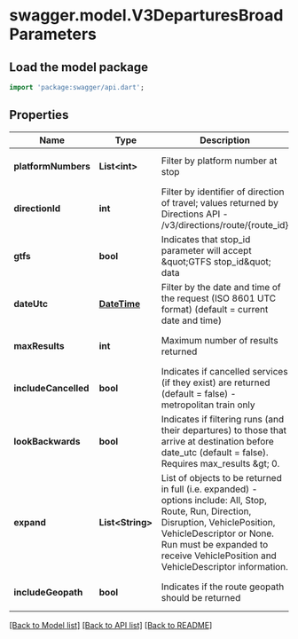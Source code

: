# swagger.model.V3DeparturesBroadParameters

## Load the model package
```dart
import 'package:swagger/api.dart';
```

## Properties
Name | Type | Description | Notes
------------ | ------------- | ------------- | -------------
**platformNumbers** | **List&lt;int&gt;** | Filter by platform number at stop | [optional] [default to []]
**directionId** | **int** | Filter by identifier of direction of travel; values returned by Directions API - /v3/directions/route/{route_id} | [optional] [default to null]
**gtfs** | **bool** | Indicates that stop_id parameter will accept \&quot;GTFS stop_id\&quot; data | [optional] [default to null]
**dateUtc** | [**DateTime**](DateTime.md) | Filter by the date and time of the request (ISO 8601 UTC format) (default &#x3D; current date and time) | [optional] [default to null]
**maxResults** | **int** | Maximum number of results returned | [optional] [default to null]
**includeCancelled** | **bool** | Indicates if cancelled services (if they exist) are returned (default &#x3D; false) - metropolitan train only | [optional] [default to null]
**lookBackwards** | **bool** | Indicates if filtering runs (and their departures) to those that arrive at destination before date_utc (default &#x3D; false). Requires max_results &amp;gt; 0. | [optional] [default to null]
**expand** | **List&lt;String&gt;** | List of objects to be returned in full (i.e. expanded) - options include: All, Stop, Route, Run, Direction, Disruption, VehiclePosition, VehicleDescriptor or None.  Run must be expanded to receive VehiclePosition and VehicleDescriptor information. | [optional] [default to []]
**includeGeopath** | **bool** | Indicates if the route geopath should be returned | [optional] [default to null]

[[Back to Model list]](../README.md#documentation-for-models) [[Back to API list]](../README.md#documentation-for-api-endpoints) [[Back to README]](../README.md)

